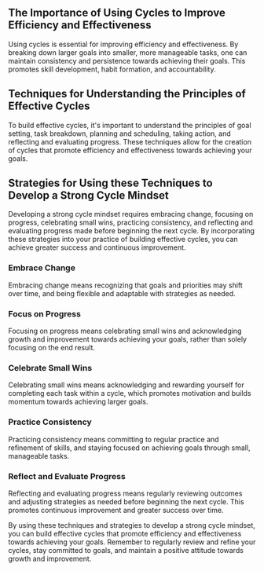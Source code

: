 
The Importance of Using Cycles to Improve Efficiency and Effectiveness
----------------------------------------------------------------------

Using cycles is essential for improving efficiency and effectiveness. By breaking down larger goals into smaller, more manageable tasks, one can maintain consistency and persistence towards achieving their goals. This promotes skill development, habit formation, and accountability.

Techniques for Understanding the Principles of Effective Cycles
---------------------------------------------------------------

To build effective cycles, it's important to understand the principles of goal setting, task breakdown, planning and scheduling, taking action, and reflecting and evaluating progress. These techniques allow for the creation of cycles that promote efficiency and effectiveness towards achieving your goals.

Strategies for Using these Techniques to Develop a Strong Cycle Mindset
-----------------------------------------------------------------------

Developing a strong cycle mindset requires embracing change, focusing on progress, celebrating small wins, practicing consistency, and reflecting and evaluating progress made before beginning the next cycle. By incorporating these strategies into your practice of building effective cycles, you can achieve greater success and continuous improvement.

### Embrace Change

Embracing change means recognizing that goals and priorities may shift over time, and being flexible and adaptable with strategies as needed.

### Focus on Progress

Focusing on progress means celebrating small wins and acknowledging growth and improvement towards achieving your goals, rather than solely focusing on the end result.

### Celebrate Small Wins

Celebrating small wins means acknowledging and rewarding yourself for completing each task within a cycle, which promotes motivation and builds momentum towards achieving larger goals.

### Practice Consistency

Practicing consistency means committing to regular practice and refinement of skills, and staying focused on achieving goals through small, manageable tasks.

### Reflect and Evaluate Progress

Reflecting and evaluating progress means regularly reviewing outcomes and adjusting strategies as needed before beginning the next cycle. This promotes continuous improvement and greater success over time.

By using these techniques and strategies to develop a strong cycle mindset, you can build effective cycles that promote efficiency and effectiveness towards achieving your goals. Remember to regularly review and refine your cycles, stay committed to goals, and maintain a positive attitude towards growth and improvement.
